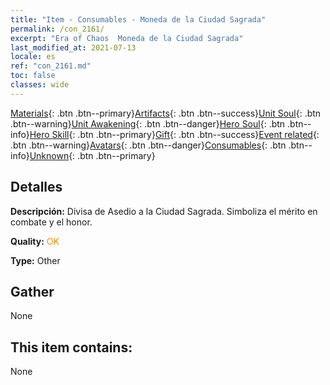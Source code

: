 ```yaml
---
title: "Item - Consumables - Moneda de la Ciudad Sagrada"
permalink: /con_2161/
excerpt: "Era of Chaos  Moneda de la Ciudad Sagrada"
last_modified_at: 2021-07-13
locale: es
ref: "con_2161.md"
toc: false
classes: wide
---
```

 [Materials](/ItemsES/){: .btn .btn--primary}[Artifacts](/ItemsES/Artifacts/){: .btn .btn--success}[Unit Soul](/ItemsES/UnitSoul/){: .btn .btn--warning}[Unit Awakening](/ItemsES/UnitAwakening/){: .btn .btn--danger}[Hero Soul](/ItemsES/HeroSoul/){: .btn .btn--info}[Hero Skill](/ItemsES/HeroSkill/){: .btn .btn--primary}[Gift](/ItemsES/Gift/){: .btn .btn--success}[Event related](/ItemsES/Events/){: .btn .btn--warning}[Avatars](/ItemsES/Avatars/){: .btn .btn--danger}[Consumables](/ItemsES/Consumables/){: .btn .btn--info}[Unknown](/ItemsES/Unknown/){: .btn .btn--primary}

## Detalles
 **Descripción:** Divisa de Asedio a la Ciudad Sagrada. Simboliza el mérito en combate y el honor.

 **Quality:** <span style="color: #FF8C00">OK</span>

 **Type:** Other

## Gather

  None

## This item contains:

  None

